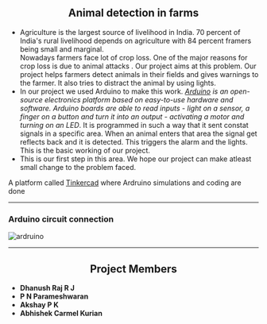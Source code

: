  <h2 align="center"> Animal detection in farms </h2>


- Agriculture is the largest source of livelihood in India. 70 percent of India's rural livelihood depends on agriculture with 84 percent framers being small and marginal.\
Nowadays farmers face lot of crop loss. One of the major reasons for crop loss is due to animal attacks . Our project aims at this problem. Our project helps farmers detect animals in their fields and gives warnings to the farmer. It also tries to distract the animal by using lights. 
- In our project we used Arduino to make this work. *[Arduino](https://www.arduino.cc/) is an open-source electronics platform based on easy-to-use hardware and software. Arduino boards are able to read inputs - light on a sensor, a finger on a button and turn it into an output - activating a motor and turning on an LED*. It is programmed in such a way that it sent constat signals in a specific area. When an animal enters that area the signal get reflects back and it is detected. This triggers the alarm and the lights. This is the basic working of our project. 
- This is our first step in this area. We hope our project can make atleast small change to the problem faced. 

A platform called [Tinkercad](https://www.tinkercad.com/things/flHpOFbJ1CN-arduino-simulator-and) where Ardruino simulations and coding are done

---

<h3 >Arduino circuit connection</h3> 

![ardruino](https://user-images.githubusercontent.com/78401783/120081303-ae9f2180-c0da-11eb-8767-03d182da1ded.png)


---

<h2 align="center">  Project Members </h2>

- <b> Dhanush Raj R J</br>
- P N Parameshwaran </br> 
- Akshay P K </br>
- Abhishek Carmel Kurian </b>


